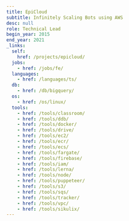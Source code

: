 ```yaml
---
title: EpiCloud
subtitle: Infinitely Scaling Bots using AWS
desc: null
role: Technical Lead
begin_year: 2015
end_year: 2021
_links:
  self:
    href: /projects/epicloud/
  jobs:
    - href: /jobs/fe/
  languages:
    - href: /languages/ts/
  db:
    - href: /db/bigquery/
  os:
    - href: /os/linux/
  tools:
    - href: /tools/classroom/
    - href: /tools/ddb/
    - href: /tools/docker/
    - href: /tools/drive/
    - href: /tools/ec2/
    - href: /tools/ecr/
    - href: /tools/ecs/
    - href: /tools/fargate/
    - href: /tools/firebase/
    - href: /tools/iam/
    - href: /tools/lerna/
    - href: /tools/node/
    - href: /tools/puppeteer/
    - href: /tools/s3/
    - href: /tools/sqs/
    - href: /tools/tracker/
    - href: /tools/vpc/
    - href: /tools/sikulix/
---
```

